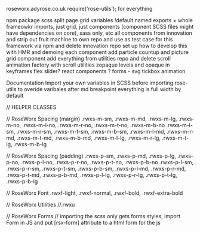 roseworx.adyrose.co.uk
require('rose-utils'); for everything

npm package
scss split page grid
variables !default
named exports + whole frameowkr imports, just grid, just components (component SCSS files might have dependencies on core), sass only, etc
all components from innovation and strip out fruit machine to own repo and use as test case for this framework via npm and delete innovation repo
set up how to develop this with HMR and demoing each component
add particle countup and picture grid component
add everything from utilities repo and delete
scroll animation factory with scroll utilities
zopaque levels and opaque in keyframes
flex slider?
react components ?
forms - svg tickbox animation



Documentation
Import your own variables in SCSS before importing rose-utils to overide varibales
after md breakpoint everything is full width by default

// HELPER CLASSES

// RoseWorx Spacing (margin)
.rwxs-m-sm, .rwxs-m-md, .rwxs-m-lg, .rwxs-m-no, .rwxs-m-l-no, .rwxs-m-r-no, .rwxs-m-t-no, .rwxs-m-b-no .rwxs-m-l-sm, .rwxs-m-r-sm, .rwxs-m-t-sm, .rwxs-m-b-sm, .rwxs-m-l-md, .rwxs-m-r-md, .rwxs-m-t-md, .rwxs-m-b-md, .rwxs-m-l-lg, .rwxs-m-r-lg, .rwxs-m-t-lg, .rwxs-m-b-lg

// RoseWorx Spacing (padding)
.rwxs-p-sm, .rwxs-p-md, .rwxs-p-lg, .rwxs-p-no, .rwxs-p-l-no, .rwxs-p-r-no, .rwxs-p-t-no, .rwxs-p-b-no .rwxs-p-l-sm, .rwxs-p-r-sm, .rwxs-p-t-sm, .rwxs-p-b-sm, .rwxs-p-l-md, .rwxs-p-r-md, .rwxs-p-t-md, .rwxs-p-b-md, .rwxs-p-l-lg, .rwxs-p-r-lg, .rwxs-p-t-lg, .rwxs-p-b-lg

// RoseWorx Font
.rwxf-light, .rwxf-normal, .rwxf-bold, .rwxf-extra-bold

// RoseWorx Utilities
//.rwxu

// RoseWorx Forms
// importing the scss only gets forms styles, import Form in JS and put [rsx-form] attribute to a html form for the js
